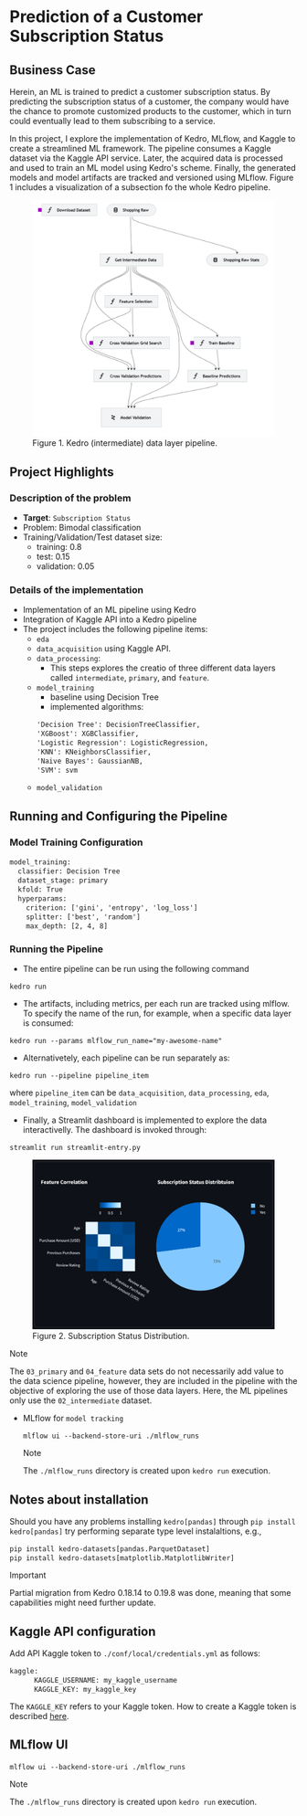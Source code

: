 # **Prediction of a Customer Subscription Status**
## **Business Case**
Herein, an ML is trained to predict a customer subscription status. By predicting the subscription status of a customer, the company would have the chance to promote customized products to the customer, which in turn could eventually lead to them subscribing to a service.

In this project, I explore the implementation of Kedro, MLflow, and Kaggle to create a streamlined ML framework. The pipeline consumes a Kaggle dataset via the Kaggle API service. Later, the acquired data is processed and used to train an ML model using Kedro's scheme. Finally, the generated models and model artifacts are tracked and versioned using MLflow. Figure 1 includes a visualization of a subsection fo the whole Kedro pipeline.

<figure>
  <img src="./docs/figures/kedro_intermediate_pipeline_clear_01.png" width="500">
  <figcaption>Figure 1. Kedro (intermediate) data layer pipeline.</figcaption>
</figure>


## **Project Highlights**
### **Description of the problem**
- **Target**: `Subscription Status`
- Problem: Bimodal classification
- Training/Validation/Test dataset size:
    - training: 0.8
    - test: 0.15
    - validation: 0.05

### **Details of the implementation**
- Implementation of an ML pipeline using Kedro
- Integration of Kaggle API into a Kedro pipeline
- The project includes the following pipeline items:
    - `eda`
    - `data_acquisition` using Kaggle API.
    - `data_processing`:
        - This steps explores the creatio of three different data layers called `intermediate`, `primary`, and `feature`.
    - `model_training`
        - baseline using Decision Tree
        - implemented algorithms: 
        ```
        'Decision Tree': DecisionTreeClassifier,
        'XGBoost': XGBClassifier,
        'Logistic Regression': LogisticRegression,
        'KNN': KNeighborsClassifier,
        'Naive Bayes': GaussianNB,
        'SVM': svm
        ```
    - `model_validation`

## **Running and Configuring the Pipeline**
### **Model Training Configuration**
```
model_training:
  classifier: Decision Tree
  dataset_stage: primary
  kfold: True
  hyperparams:
    criterion: ['gini', 'entropy', 'log_loss']
    splitter: ['best', 'random']
    max_depth: [2, 4, 8]
```

### **Running the Pipeline**
- The entire pipeline can be run using the following command

```
kedro run
```

- The artifacts, including metrics, per each run are tracked using mlflow. To specify the name of the run, for example, when a specific data layer is consumed:

```
kedro run --params mlflow_run_name="my-awesome-name"
```
    
- Alternativetely, each pipeline can be run separately as:

```
kedro run --pipeline pipeline_item
```

where `pipeline_item` can be `data_acquisition`, `data_processing`, `eda`, `model_training`, `model_validation`

- Finally, a Streamlit dashboard is implemented to explore the data interactivelly. The dashboard is invoked through:

```
streamlit run streamlit-entry.py
```

<figure>
  <img src="./docs/figures/streamlit_dashboard_01.png" width="500">
  <figcaption>Figure 2. Subscription Status Distribution.</figcaption>
</figure>



> [!NOTE] 
> The `03_primary` and `04_feature` data sets do not necessarily add value to the data science pipeline, however, they are included in the pipeline with the objective of exploring the use of those data layers. Here, the ML pipelines only use the `02_intermediate` dataset.

- MLflow for `model tracking`
    ```
    mlflow ui --backend-store-uri ./mlflow_runs
    ```
    > [!NOTE]
    > The `./mlflow_runs` directory is created upon `kedro run` execution.

## **Notes about installation**
Should you have any problems installing `kedro[pandas]` through `pip install kedro[pandas]` try performing separate type level instalaltions, e.g., 

```
pip install kedro-datasets[pandas.ParquetDataset]
pip install kedro-datasets[matplotlib.MatplotlibWriter]
```

> [!IMPORTANT]  
> Partial migration from Kedro 0.18.14 to 0.19.8 was done, meaning that some capabilities might need further update.

## Kaggle API configuration
Add API Kaggle token to `./conf/local/credentials.yml` as follows:
```
kaggle:
      KAGGLE_USERNAME: my_kaggle_username
      KAGGLE_KEY: my_kaggle_key
```

The `KAGGLE_KEY` refers to your Kaggle token. How to create a Kaggle token is described [here](https://www.kaggle.com/docs/api#getting-started-installation-&-authentication).

## MLflow UI
```
mlflow ui --backend-store-uri ./mlflow_runs
```
> [!NOTE]
> The `./mlflow_runs` directory is created upon `kedro run` execution.

## 
